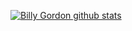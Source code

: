 [![Billy Gordon github stats](https://github-readme-stats.vercel.app/api?username=BillyGordon93)](https://github.com/anuraghazra/github-readme-stats)
<!--
**BillyGordon/BillyGordon93** is a :sparkles: _special_ :sparkles: repository because its `README.md` (this file) appears on your GitHub profile.
Here are some ideas to get you started:
- :telescope: I’m currently working on ...
- :seedling: I’m currently learning ...
- :dancers: I’m looking to collaborate on ...
- :thinking_face: I’m looking for help with ...
- :speech_balloon: Ask me about ...
- :mailbox: How to reach me: ...
- :smile: Pronouns: ...
- :zap: Fun fact: ...
-->
